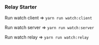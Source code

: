 ### Relay Starter

Run watch client => `yarn run watch:client`

Run watch server => `yarn run watch:server`

Run watch relay => `yarn run watch:relay`
